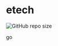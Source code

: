 # etech 

<img alt="GitHub repo size" src="https://img.shields.io/github/repo-size/Eyrietech/etech?style=for-the-badge">

go